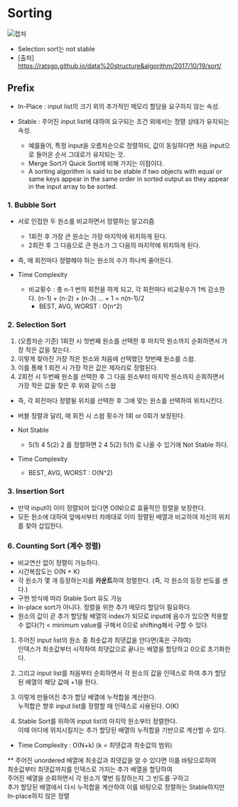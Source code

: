 
# Sorting

![캡처](https://user-images.githubusercontent.com/34915108/66751411-ecc9dc00-eec9-11e9-91fe-dd34cde4e297.PNG)
* Selection sort는 not stable
* [출처] https://ratsgo.github.io/data%20structure&algorithm/2017/10/19/sort/


## Prefix
 * In-Place : input list의 크기 외의 추가적인 메모리 할당을 요구하지 않는 속성.
 
 * Stable : 주어진 input list에 대하여 요구되는 조건 외에서는 정렬 상태가 유지되는 속성.
   * 예를들어, 특정 input을 오름차순으로 정렬하되, 값이 동일하다면 처음 input으로 들어온 순서 그대로가 유지되는 것.
   * Merge Sort가 Quick Sort에 비해 가지는 이점이다. 
   * A sorting algorithm is said to be stable if two objects with equal or same keys appear in the same order in sorted output as they appear in the input array to be sorted.
 
### 1. Bubble Sort

 * 서로 인접한 두 원소를 비교하면서 정렬하는 알고리즘

   * 1회전 후 가장 큰 원소는 가장 마지막에 위치하게 된다.
   * 2회전 후 그 다음으로 큰 원소가 그 다음의 마지막에 위치하게 된다.
   
* 즉, 매 회전마다 정렬해야 하는 원소의 수가 하나씩 줄어든다.
   
     
* Time Complexity
 
  * 비교횟수 : 총 n-1 번의 회전을 하게 되고, 각 회전마다 비교횟수가 1씩 감소한다.
    (n-1) + (n-2) + (n-3) ... + 1 = n(n-1)/2
     * BEST, AVG, WORST : O(n^2)

### 2. Selection Sort

  1) (오름차순 기준) 1회전 시 첫번째 원소를 선택한 후 마지막 원소까지 순회하면서 가장 작은 값을 찾는다.
  2) 이렇게 찾아진 가장 작은 원소와 처음에 선택했던 첫번째 원소를 스왑.
  3) 이를 통해 1 회전 시 가장 작은 값은 제자리로 정렬된다.
  4) 2회전 시 두번째 원소를 선택한 후 그 다음 원소부터 마지막 원소까지 순회하면서 가장 작은 값을 찾은 후 위와 같이 스왑
  
  * 즉, 각 회전마다 정렬될 위치를 선택한 후 그에 맞는 원소를 선택하여 위치시킨다.
  * 버블 정렬과 달리, 매 회전 시 스왑 횟수가 1회 or 0회가 보장된다.
  
  * Not Stable 
     * 5(1) 4 5(2) 2 를 정렬하면 2 4 5(2) 5(1) 로 나올 수 있기에 Not Stable 하다.
     
  * Time Complexity 
    * BEST, AVG, WORST : O(N^2)
    
    
### 3. Insertion Sort

  * 만약 input이 이미 정렬되어 있다면 O(N)으로 효율적인 정렬을 보장한다.
  * 모든 원소에 대하여 앞에서부터 차례대로 이미 정렬된 배열과 비교하여 자신의 위치를 찾아 삽입한다.
  
  
  
### 6. Counting Sort (계수 정렬)

 * 비교연산 없이 정렬이 가능하다.
 * 시간복잡도는 O(N + K)
 * 각 원소가 몇 개 등장하는지를 **카운트**하여 정렬한다. (즉, 각 원소의 등장 빈도를 센다.) 
 * 구현 방식에 따라 Stable Sort 유도 가능
 * In-place sort가 아니다. 정렬을 위한 추가 메모리 할당이 필요하다.
 * 원소의 값이 곧 추가 할당될 배열의 index가 되므로 input에 음수가 있으면 적용할 수 없다(?) < minimum value를 구해서 0으로 shifting해서 구할 수 있다.
 
 1) 주어진 input list의 원소 중 최솟값과 최댓값을 안다면(혹은 구하여)  
 인덱스가 최솟값부터 시작하여 최댓값으로 끝나는 배열을 할당하고 0으로 초기화한다.
 
 2) 그리고 input list를 처음부터 순회하면서 각 원소의 값을 인덱스로 하여 추가 할당된 배열의 해당 값에 +1을 한다.
 
 3) 이렇게 만들어진 추가 할당 배열에 누적합을 계산한다.  
  누적합은 향후 input list를 정렬할 때 인덱스로 사용된다. O(K)
  
 4) Stable Sort를 위하여 input list의 마지막 원소부터 정렬한다.  
  이때 어디에 위치시킬지는 추가 할당된 배열의 누적합을 기반으로 계산할 수 있다.
  
  * Time Complexity : O(N+k)  (k = 최댓값과 최솟값의 범위)
  
  ** 주어진 unordered 배열에 최솟값과 최댓값을 알 수 있다면 이를 바탕으로하여  
     최솟값부터 최댓값까지를 인덱스로 가지는 추가 배열을 할당하여  
     주어진 배열을 순회하면서 각 원소가 몇번 등장하는지 그 빈도를 구하고  
     추가 할당된 배열에서 다시 누적합을 계산하여 이를 바탕으로 정렬하는 Stable하지만 In-place하지 않은 정렬 
 
 

  
